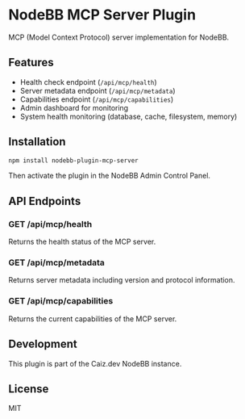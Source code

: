 # NodeBB MCP Server Plugin

MCP (Model Context Protocol) server implementation for NodeBB.

## Features

- Health check endpoint (`/api/mcp/health`)
- Server metadata endpoint (`/api/mcp/metadata`)
- Capabilities endpoint (`/api/mcp/capabilities`)
- Admin dashboard for monitoring
- System health monitoring (database, cache, filesystem, memory)

## Installation

```bash
npm install nodebb-plugin-mcp-server
```

Then activate the plugin in the NodeBB Admin Control Panel.

## API Endpoints

### GET /api/mcp/health
Returns the health status of the MCP server.

### GET /api/mcp/metadata
Returns server metadata including version and protocol information.

### GET /api/mcp/capabilities
Returns the current capabilities of the MCP server.

## Development

This plugin is part of the Caiz.dev NodeBB instance.

## License

MIT
